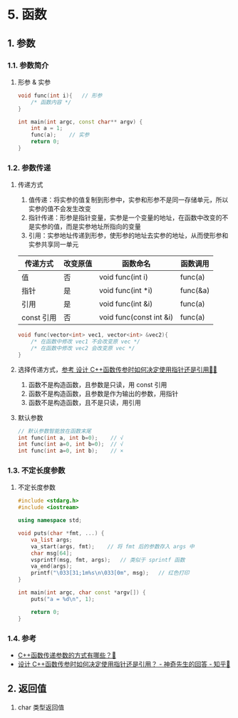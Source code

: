 # 5. 函数

## 1. 参数

### 1.1. 参数简介

1. 形参 & 实参

    ```cpp
    void func(int i){   // 形参
        /* 函数内容 */
    }

    int main(int argc, const char** argv) {
        int a = 1;
        func(a);    // 实参
        return 0;
    }

    ```

### 1.2. 参数传递

1. 传递方式
   1. 值传递：将实参的值复制到形参中，实参和形参不是同一存储单元，所以实参的值不会发生改变
   2. 指针传递：形参是指针变量，实参是一个变量的地址，在函数中改变的不是实参的值，而是实参地址所指向的变量
   3. 引用：实参地址传递到形参，使形参的地址去实参的地址，从而使形参和实参共享同一单元

    | 传递方式   | 改变原值 | 函数命名                | 函数调用 |
    | ---------- | -------- | ----------------------- | -------- |
    | 值         | 否       | void func(int i)        | func(a)  |
    | 指针       | 是       | void func(int *i)       | func(&a) |
    | 引用       | 是       | void func(int &i)       | func(a)  |
    | const 引用 | 否       | void func(const int &i) | func(a)  |

    ```cpp
    void func(vector<int> vec1, vector<int> &vec2){
        /* 在函数中修改 vec1 不会改变原 vec */
        /* 在函数中修改 vec2 会改变原 vec */
    }
    ```

2. 选择传递方式，[参考 设计 C++函数传参时如何决定使用指针还是引用🔗🔗](https://www.zhihu.com/question/31276547/answer/233683553)
   1. 函数不是构造函数，且参数是只读，用 const 引用
   2. 函数不是构造函数，且参数是作为输出的参数，用指针
   3. 函数不是构造函数，且不是只读，用引用

3. 默认参数

    ```cpp
    // 默认参数智能放在函数末尾
    int func(int a, int b=0);    // √
    int func(int a=0, int b=0);  // √
    int func(int a=0, int b);    // ×
    ```

### 1.3. 不定长度参数

1. 不定长度参数

    ```cpp
    #include <stdarg.h>
    #include <iostream>

    using namespace std;

    void puts(char *fmt, ...) {
        va_list args;
        va_start(args, fmt);    // 将 fmt 后的参数存入 args 中
        char msg[64];
        vsprintf(msg, fmt, args);   // 类似于 sprintf 函数
        va_end(args);
        printf("\033[31;1m%s\n\033[0m", msg);   // 红色打印
    }

    int main(int argc, char const *argv[]) {
        puts("a = %d\n", 1);

        return 0;
    }

    ```

### 1.4. 参考

- [C++函数传递参数的方式有哪些？🔗](https://blog.csdn.net/summer00072/article/details/80992519)
- [设计 C++函数传参时如何决定使用指针还是引用？ - 神奇先生的回答 - 知乎🔗](https://www.zhihu.com/question/31276547/answer/233683553)

## 2. 返回值

1. char 类型返回值
